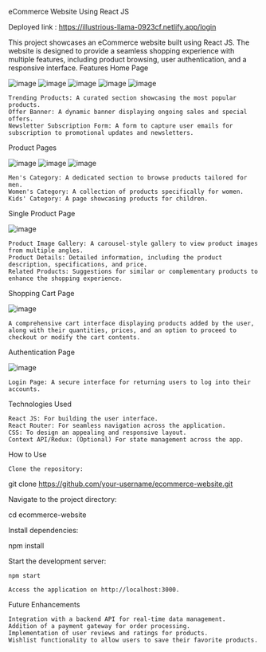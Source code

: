 eCommerce Website Using React JS

Deployed link : https://illustrious-llama-0923cf.netlify.app/login

This project showcases an eCommerce website built using React JS. The website is designed to provide a seamless shopping experience with multiple features, including product browsing, user authentication, and a responsive interface.
Features
Home Page


![image](https://github.com/user-attachments/assets/7b4ea3f8-98ff-4418-9203-a6dd56c5ad3b)
![image](https://github.com/user-attachments/assets/bab05251-b9c0-44a0-8648-bffd0cb2ab36)
![image](https://github.com/user-attachments/assets/ddf9104d-fdee-4fee-8d28-67ac969fcfbe)
![image](https://github.com/user-attachments/assets/4b166a8e-f76d-448f-90c1-8656fb76af6a)
![image](https://github.com/user-attachments/assets/7b03fe99-0663-45b4-a665-3fd535aedada)


    Trending Products: A curated section showcasing the most popular products.
    Offer Banner: A dynamic banner displaying ongoing sales and special offers.
    Newsletter Subscription Form: A form to capture user emails for subscription to promotional updates and newsletters.

Product Pages


![image](https://github.com/user-attachments/assets/56365d29-a94d-4017-a6b8-f1f9424a62f7)
![image](https://github.com/user-attachments/assets/3591dc7d-33ac-4b18-833a-23f12eece5f6)
![image](https://github.com/user-attachments/assets/e08b2c3a-4996-4637-b689-c6a6799a48c1)


    Men's Category: A dedicated section to browse products tailored for men.
    Women's Category: A collection of products specifically for women.
    Kids' Category: A page showcasing products for children.

Single Product Page

![image](https://github.com/user-attachments/assets/970f4ea6-6ce5-491d-bf58-728d34c2810c)

    Product Image Gallery: A carousel-style gallery to view product images from multiple angles.
    Product Details: Detailed information, including the product description, specifications, and price.
    Related Products: Suggestions for similar or complementary products to enhance the shopping experience.

Shopping Cart Page

![image](https://github.com/user-attachments/assets/5660ae6f-ae4e-41e2-995a-dda178de4763)

    A comprehensive cart interface displaying products added by the user, along with their quantities, prices, and an option to proceed to checkout or modify the cart contents.

Authentication Page

![image](https://github.com/user-attachments/assets/56bd9b29-3344-420f-8e8c-9768bf58f3fc)

    Login Page: A secure interface for returning users to log into their accounts.

Technologies Used

    React JS: For building the user interface.
    React Router: For seamless navigation across the application.
    CSS: To design an appealing and responsive layout.
    Context API/Redux: (Optional) For state management across the app.

How to Use

    Clone the repository:

git clone https://github.com/your-username/ecommerce-website.git  

Navigate to the project directory:

cd ecommerce-website  

Install dependencies:

npm install  

Start the development server:

    npm start  

    Access the application on http://localhost:3000.

Future Enhancements

    Integration with a backend API for real-time data management.
    Addition of a payment gateway for order processing.
    Implementation of user reviews and ratings for products.
    Wishlist functionality to allow users to save their favorite products.
